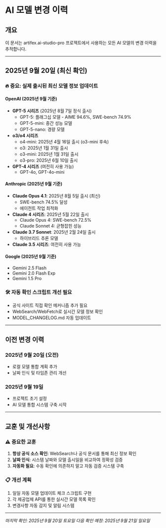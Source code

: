 # AI 모델 변경 이력

## 개요
이 문서는 artifex.ai-studio-pro 프로젝트에서 사용하는 모든 AI 모델의 변경 이력을 추적합니다.

---

## 2025년 9월 20일 (최신 확인)

### 🔥 중요: 실제 출시된 최신 모델 정보 업데이트

#### OpenAI (2025년 9월 기준)
- **GPT-5 시리즈** (2025년 8월 7일 정식 출시)
  - GPT-5: 플래그십 모델 - AIME 94.6%, SWE-bench 74.9%
  - GPT-5-mini: 중간 성능 모델
  - GPT-5-nano: 경량 모델
- **o3/o4 시리즈** 
  - o4-mini: 2025년 4월 16일 출시 (o3-mini 후속)
  - o3: 2025년 1월 31일 출시
  - o3-mini: 2025년 1월 31일 출시
  - o3-pro: 2025년 6월 10일 출시
- **GPT-4 시리즈** (여전히 사용 가능)
  - GPT-4o, GPT-4o-mini

#### Anthropic (2025년 9월 기준)  
- **Claude Opus 4.1**: 2025년 8월 5일 출시 (최신)
  - SWE-bench 74.5% 달성
  - 에이전트 작업 최적화
- **Claude 4 시리즈**: 2025년 5월 22일 출시
  - Claude Opus 4: SWE-bench 72.5%
  - Claude Sonnet 4: 균형잡힌 성능
- **Claude 3.7 Sonnet**: 2025년 2월 24일 출시
  - 하이브리드 추론 모델
- **Claude 3.5 시리즈**: 여전히 사용 가능

#### Google (2025년 9월 기준)
- Gemini 2.5 Flash
- Gemini 2.0 Flash Exp
- Gemini 1.5 Pro

### 🛠️ 자동 확인 스크립트 개선 필요
- 공식 사이트 직접 확인 메커니즘 추가 필요
- WebSearch/WebFetch로 실시간 모델 정보 확인
- MODEL_CHANGELOG.md 자동 업데이트

---

## 이전 변경 이력

### 2025년 9월 20일 (오전)
- 로컬 모델 통합 계획 추가
- 날짜 인식 및 타임존 관리 개선

### 2025년 9월 19일
- 프로젝트 초기 설정
- AI 모델 통합 시스템 구축 시작

---

## 교훈 및 개선사항

### ⚠️ 중요한 교훈
1. **항상 공식 소스 확인**: WebSearch나 공식 문서를 통해 최신 정보 확인
2. **날짜 인식**: 시스템 날짜와 모델 출시일을 비교하여 정확성 검증
3. **자동화 필요**: 수동 확인에 의존하지 말고 자동 검증 시스템 구축

### 📋 개선 계획
1. 일일 자동 모델 업데이트 체크 스크립트 구현
2. 각 제공업체 API를 통한 실시간 모델 목록 확인
3. 변경사항 자동 감지 및 알림 시스템

---

*마지막 확인: 2025년 9월 20일 토요일*
*다음 확인 예정: 2025년 9월 21일 일요일*